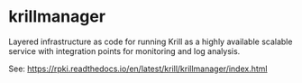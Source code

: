 # krillmanager
Layered infrastructure as code for running Krill as a highly available scalable service with integration points for monitoring and log analysis.

See: https://rpki.readthedocs.io/en/latest/krill/krillmanager/index.html
